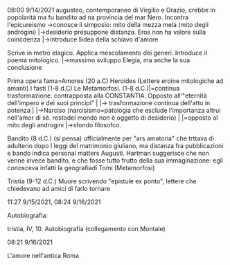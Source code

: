 08:00 9/14/2021
augusteo, contemporaneo di Virgilio e Orazio, crebbe in popolarità ma fu bandito ad na provincia del mar Nero. Incontra l'epicureismo
	->conosce il simposio: mito della mezza mela (mito degli androgini)
									|->desiderio presuppone distanza. Eros non ha valore sulla coincdenza
									|->introduce lìidea della schiavo d'amore

Scrive in metro elagico. Applica mescolamento dei generi. Introduce il poema mitologico. 
		|->massimo sviluppo Elegia, ma anche la sua conclusione

Prima opera fama=Amores (20 a.C)
Heroides (Lettere eroine mitologiche ad amanti)
I fasti (1-8 d.C)
Le Metamorfosi. (1-8 d.C.)|=continua trasformazione. contrapposta alla CONSTANTIA. Opposto all'"eternità dell'impero e dei suoi principi"
 |			  |-> trasformazione continua dell'atto in potenza
 |
 |->Narciso (narcisismo=patologia che esclude l'importanza altrui nell'amor di sè. restodel mondo non è oggetto di desiderio)
 |   |=opposto al mito degli androgini
 |->sfondo filosofco.

Bandito (8 d.C.) (si pensa) ufficialmente per "ars amatoria" che trttava di adulterio dopo l leggi del matrimonio giuliano, 
ma distanza fra pubblicazioni e bando indica personal matters Augusti.
Hartman suggerisce che non venne invece bandito, e che fosse tutto frutto della sua immaginazione: egli conosceva infatti la geografiadi Tomi (Metamorfosi)

Tristia (9-12 d.C.)
Muore scrivendo "epistule ex ponto", lettere che chiedevano ad amici di farlo tornare



11:27 9/15/2021, 08:24 9/16/2021

Autobiografia:

tristia, IV, 10. Autobiografia (collegamento con Montale)


08:21 9/16/2021

L'amore nell'antica Roma


